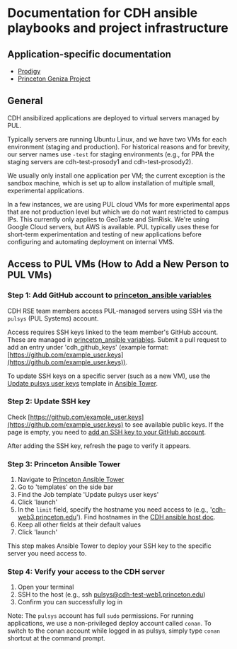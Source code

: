 # Documentation for CDH ansible playbooks and project infrastructure

## Application-specific documentation

- [Prodigy](applications/prodigy.md)
- [Princeton Geniza Project](applications/geniza.md)

## General

CDH ansibilized applications are deployed to virtual servers managed by PUL.

Typically servers are running Ubuntu Linux, and we have two VMs for each environment (staging and production). For historical reasons and for brevity, our server names use `-test` for staging environments (e.g., for PPA the staging servers are cdh-test-prosody1 and cdh-test-prosody2).

We usually only install one application per VM; the current exception is the sandbox machine, which is set up to allow installation of multiple small, experimental applications.

In a few instances, we are using PUL cloud VMs for more experimental apps that are not production level but which we do not want restricted to campus IPs. This currently only applies to GeoTaste and SimRisk. We're using Google Cloud servers, but AWS is available. PUL typically uses these for short-term experimentation and testing of new applications before configuring and automating deployment on internal VMS.

## Access to PUL VMs (How to Add a New Person to PUL VMs)

### Step 1: Add GitHub account to [princeton_ansible variables](https://github.com/pulibrary/princeton_ansible/blob/main/group_vars/all/vars.yml#L115)

CDH RSE team members access PUL-managed servers using SSH via the `pulsys` (PUL Systems) account.

Access requires SSH keys linked to the team member's GitHub account. These are managed in [princeton_ansible variables](https://github.com/pulibrary/princeton_ansible/blob/main/group_vars/all/vars.yml#L115). Submit a pull request to add an entry under 'cdh_github_keys' (example format: [https://github.com/example_user.keys](https://github.com/example_user.keys)).

To update SSH keys on a specific server (such as a new VM), use the [Update pulsys user keys](https://ansible-tower.princeton.edu/#/templates/job_template/17/details) template in [Ansible Tower](https://ansible-tower.princeton.edu/).

### Step 2: Update SSH key

Check [https://github.com/example_user.keys](https://github.com/example_user.keys) to see available public keys. If the page is empty, you need to [add an SSH key to your GitHub account](https://docs.github.com/en/authentication/connecting-to-github-with-ssh/generating-a-new-ssh-key-and-adding-it-to-the-ssh-agent).

After adding the SSH key, refresh the page to verify it appears.

### Step 3: Princeton Ansible Tower

1. Navigate to [Princeton Ansible Tower](https://ansible-tower.princeton.edu/#/home)
2. Go to 'templates' on the side bar
3. Find the Job template 'Update pulsys user keys'
4. Click 'launch'
5. In the `limit` field, specify the hostname you need access to (e.g., '[cdh-web3.princeton.edu](http://cdh-web3.princeton.edu/)'). Find hostnames in the [CDH ansible host doc](https://github.com/Princeton-CDH/cdh-ansible/blob/main/inventory/all_hosts).
6. Keep all other fields at their default values
7. Click 'launch'

This step makes Ansible Tower to deploy your SSH key to the specific server you need access to. 

### Step 4: Verify your access to the CDH server

1. Open your terminal
2. SSH to the host (e.g., ssh [pulsys@cdh-test-web1.princeton.edu](mailto:pulsys@cdh-test-web1.princeton.edu))
3. Confirm you can successfully log in

Note: The `pulsys` account has full `sudo` permissions. For running applications, we use a non-privileged deploy account called `conan`. To switch to the conan account while logged in as pulsys, simply type `conan` shortcut at the command prompt.